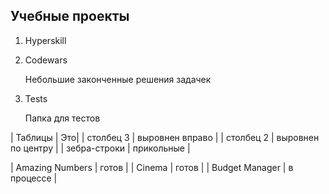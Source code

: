 ## Учебные проекты

1. Hyperskill



2. Codewars

   Небольшие законченные решения задачек 
3. Tests

   Папка для тестов

| Таблицы       | Это|
| столбец 3     | выровнен вправо    |
| столбец 2     | выровнен по центру |
| зебра-строки  | прикольные         |



| Amazing Numbers | готов |
| Cinema | готов |
| Budget Manager  | в процессе |
